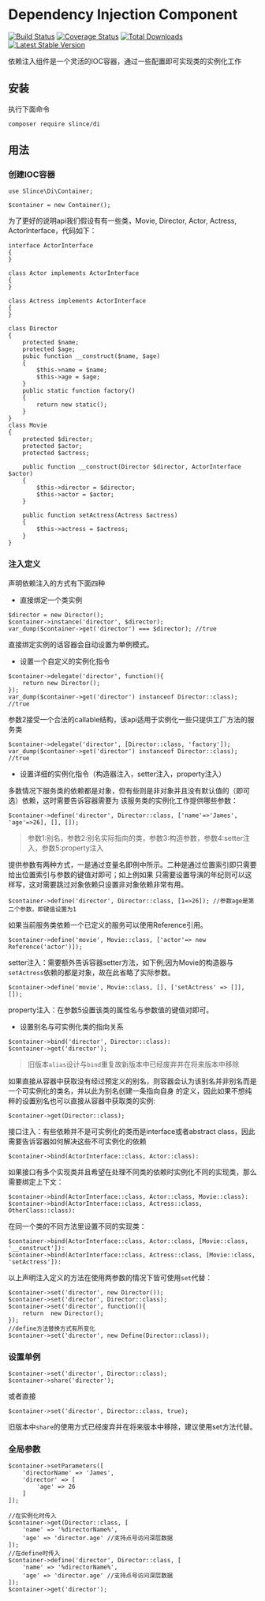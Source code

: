 ﻿# Dependency Injection Component

[![Build Status](https://img.shields.io/travis/slince/di/master.svg?style=flat-square)](https://travis-ci.org/slince/di)
[![Coverage Status](https://img.shields.io/codecov/c/github/slince/di.svg?style=flat-square)](https://codecov.io/github/slince/di)
[![Total Downloads](https://img.shields.io/packagist/dt/slince/di.svg?style=flat-square)](https://packagist.org/packages/slince/di)
[![Latest Stable Version](https://img.shields.io/packagist/v/slince/di.svg?style=flat-square&label=stable)](https://packagist.org/packages/slince/di)

依赖注入组件是一个灵活的IOC容器，通过一些配置即可实现类的实例化工作

## 安装

执行下面命令
```
composer require slince/di
```
## 用法

### 创建IOC容器
```
use Slince\Di\Container;

$container = new Container();
```

为了更好的说明api我们假设有有一些类，Movie, Director, Actor, Actress, ActorInterface，代码如下：

```
interface ActorInterface
{
}

class Actor implements ActorInterface
{
}

class Actress implements ActorInterface
{
}

class Director
{
    protected $name;
    protected $age;
    pubic function __construct($name, $age)
    {
        $this->name = $name;
        $this->age = $age;
    }
    public static function factory()
    {
        return new static();
    }
}
class Movie
{
    protected $director;
    protected $actor;
    protected $actress;
    
    public function __construct(Director $director, ActorInterface $actor)
    {
        $this->director = $director;
        $this->actor = $actor;
    }
    
    public function setActress(Actress $actress)
    {
        $this->actress = $actress;
    }
}

```
### 注入定义

声明依赖注入的方式有下面四种

- 直接绑定一个类实例
```
$director = new Director();
$container->instance('director', $director);
var_dump($container->get('director') === $director); //true
```
直接绑定实例的话容器会自动设置为单例模式。

- 设置一个自定义的实例化指令
```
$container->delegate('director', function(){
    return new Director();
});
var_dump($container->get('director') instanceof Director::class); //true
```
参数2接受一个合法的callable结构，该api适用于实例化一些只提供工厂方法的服务类
```
$container->delegate('director', [Director::class, 'factory']);
var_dump($container->get('director') instanceof Director::class); //true
```

- 设置详细的实例化指令（构造器注入，setter注入，property注入）

多数情况下服务类的依赖都是对象，但有些则是非对象并且没有默认值的（即可选）依赖，这时需要告诉容器需要为
该服务类的实例化工作提供哪些参数：

```
$container->define('director', Director::class, ['name'=>'James', 'age'=>26], [], []);
```
> 参数1:别名，参数2:别名实际指向的类，参数3:构造参数，参数4:setter注入，参数5:property注入

提供参数有两种方式，一是通过变量名即例中所示。二种是通过位置索引即只需要给出位置索引与参数的键值对即可；如上例如果
只需要设置导演的年纪则可以这样写，这对需要跳过对象依赖只设置非对象依赖非常有用。

```
$container->define('director', Director::class, [1=>26]); //参数age是第二个参数，即键值设置为1
```

如果当前服务类依赖一个已定义的服务可以使用Reference引用。
```
$container->define('movie', Movie::class, ['actor'=> new Reference('actor')]);
```


setter注入：需要额外告诉容器setter方法，如下例;因为Movie的构造器与`setActress`依赖的都是对象，故在此省略了实际参数。

```
$container->define('movie', Movie::class, [], ['setActress' => []], []);
```


property注入：在参数5设置该类的属性名与参数值的键值对即可。


- 设置别名与可实例化类的指向关系

```
$container->bind('director', Director::class):
$container->get('director');
```
> 旧版本`alias`设计与`bind`重复故新版本中已经废弃并在将来版本中移除

如果直接从容器中获取没有经过预定义的别名，则容器会认为该别名并非别名而是一个可实例化的类名，并以此为别名创建一条指向自身
的定义，因此如果不想纯粹的设置别名也可以直接从容器中获取类的实例:
```
$container->get(Director::class);
```

接口注入：有些依赖并不是可实例化的类而是interface或者abstract class，因此需要告诉容器如何解决这些不可实例化的依赖
```
$container->bind(ActorInterface::class, Actor::class):
```
如果接口有多个实现类并且希望在处理不同类的依赖时实例化不同的实现类，那么需要绑定上下文：
```
$container->bind(ActorInterface::class, Actor::class, Movie::class):
$container->bind(ActorInterface::class, Actress::class, OtherClass::class):
```
在同一个类的不同方法里设置不同的实现类：
```
$container->bind(ActorInterface::class, Actor::class, [Movie::class, '__construct']):
$container->bind(ActorInterface::class, Actress::class, [Movie::class, 'setActress']):
```

以上声明注入定义的方法在使用两参数的情况下皆可使用`set`代替：
```
$container->set('director', new Director());
$container->set('director', Director::class);
$container->set('director', function(){
    return  new Director();
});
//define方法替换方式有所变化
$container->set('director', new Define(Director::class));
```

### 设置单例

```
$container->set('director', Director::class);
$container->share('director');
```
或者直接
```
$container->set('director', Director::class, true);
```
旧版本中`share`的使用方式已经废弃并在将来版本中移除，建议使用set方法代替。

### 全局参数
```
$container->setParameters([
    'directorName' => 'James',
    'director' => [
        'age' => 26
    ]
]);

//在实例化时传入
$container->get(Director::class, [
    'name' => '%directorName%',
    'age' => 'director.age' //支持点号访问深层数据
]);
//在define时传入
$container->define('director', Director::class, [
    'name' => '%directorName%',
    'age' => 'director.age' //支持点号访问深层数据
]);
$container->get('director');
```